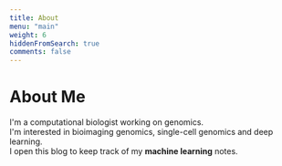 ```yaml
---
title: About
menu: "main"
weight: 6
hiddenFromSearch: true
comments: false
---
```


# About Me  

I'm a computational biologist working on genomics.  
I'm interested in bioimaging genomics, single-cell genomics and deep learning.  
I open this blog to keep track of my **machine learning** notes. 

